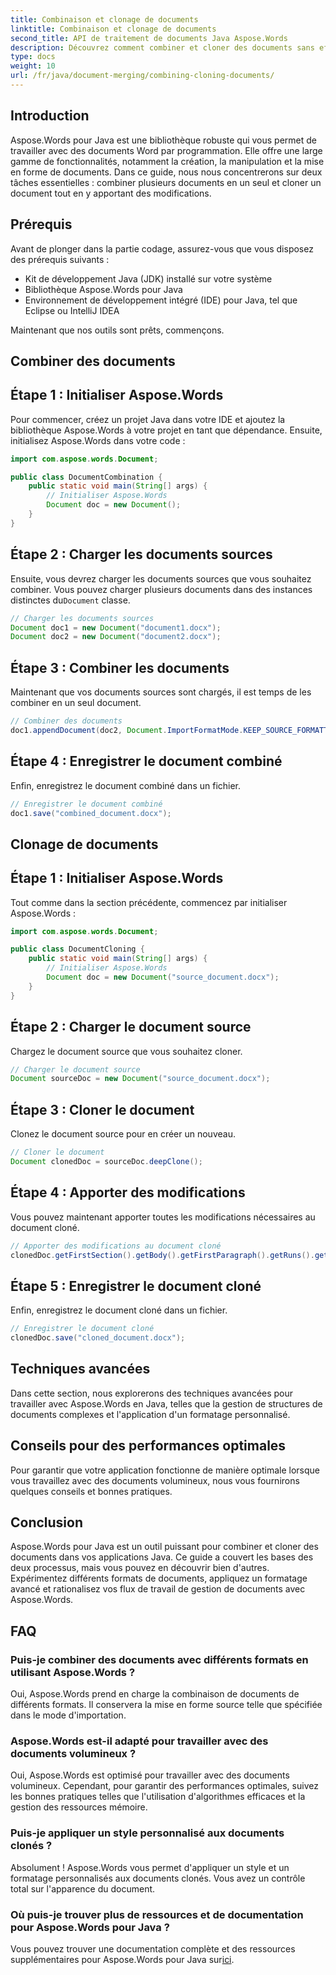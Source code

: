 ```yaml
---
title: Combinaison et clonage de documents
linktitle: Combinaison et clonage de documents
second_title: API de traitement de documents Java Aspose.Words
description: Découvrez comment combiner et cloner des documents sans effort en Java à l'aide d'Aspose.Words. Ce guide étape par étape couvre tout ce que vous devez savoir.
type: docs
weight: 10
url: /fr/java/document-merging/combining-cloning-documents/
---
```


## Introduction

Aspose.Words pour Java est une bibliothèque robuste qui vous permet de travailler avec des documents Word par programmation. Elle offre une large gamme de fonctionnalités, notamment la création, la manipulation et la mise en forme de documents. Dans ce guide, nous nous concentrerons sur deux tâches essentielles : combiner plusieurs documents en un seul et cloner un document tout en y apportant des modifications.

## Prérequis

Avant de plonger dans la partie codage, assurez-vous que vous disposez des prérequis suivants :

- Kit de développement Java (JDK) installé sur votre système
- Bibliothèque Aspose.Words pour Java
- Environnement de développement intégré (IDE) pour Java, tel que Eclipse ou IntelliJ IDEA

Maintenant que nos outils sont prêts, commençons.

## Combiner des documents

## Étape 1 : Initialiser Aspose.Words

Pour commencer, créez un projet Java dans votre IDE et ajoutez la bibliothèque Aspose.Words à votre projet en tant que dépendance. Ensuite, initialisez Aspose.Words dans votre code :

```java
import com.aspose.words.Document;

public class DocumentCombination {
    public static void main(String[] args) {
        // Initialiser Aspose.Words
        Document doc = new Document();
    }
}
```

## Étape 2 : Charger les documents sources

 Ensuite, vous devrez charger les documents sources que vous souhaitez combiner. Vous pouvez charger plusieurs documents dans des instances distinctes du`Document` classe.

```java
// Charger les documents sources
Document doc1 = new Document("document1.docx");
Document doc2 = new Document("document2.docx");
```

## Étape 3 : Combiner les documents

Maintenant que vos documents sources sont chargés, il est temps de les combiner en un seul document.

```java
// Combiner des documents
doc1.appendDocument(doc2, Document.ImportFormatMode.KEEP_SOURCE_FORMATTING);
```

## Étape 4 : Enregistrer le document combiné

Enfin, enregistrez le document combiné dans un fichier.

```java
// Enregistrer le document combiné
doc1.save("combined_document.docx");
```

## Clonage de documents

## Étape 1 : Initialiser Aspose.Words

Tout comme dans la section précédente, commencez par initialiser Aspose.Words :

```java
import com.aspose.words.Document;

public class DocumentCloning {
    public static void main(String[] args) {
        // Initialiser Aspose.Words
        Document doc = new Document("source_document.docx");
    }
}
```

## Étape 2 : Charger le document source

Chargez le document source que vous souhaitez cloner.

```java
// Charger le document source
Document sourceDoc = new Document("source_document.docx");
```

## Étape 3 : Cloner le document

Clonez le document source pour en créer un nouveau.

```java
// Cloner le document
Document clonedDoc = sourceDoc.deepClone();
```

## Étape 4 : Apporter des modifications

Vous pouvez maintenant apporter toutes les modifications nécessaires au document cloné.

```java
// Apporter des modifications au document cloné
clonedDoc.getFirstSection().getBody().getFirstParagraph().getRuns().get(0).setText("Modified Content");
```

## Étape 5 : Enregistrer le document cloné

Enfin, enregistrez le document cloné dans un fichier.

```java
// Enregistrer le document cloné
clonedDoc.save("cloned_document.docx");
```

## Techniques avancées

Dans cette section, nous explorerons des techniques avancées pour travailler avec Aspose.Words en Java, telles que la gestion de structures de documents complexes et l'application d'un formatage personnalisé.

## Conseils pour des performances optimales

Pour garantir que votre application fonctionne de manière optimale lorsque vous travaillez avec des documents volumineux, nous vous fournirons quelques conseils et bonnes pratiques.

## Conclusion

Aspose.Words pour Java est un outil puissant pour combiner et cloner des documents dans vos applications Java. Ce guide a couvert les bases des deux processus, mais vous pouvez en découvrir bien d'autres. Expérimentez différents formats de documents, appliquez un formatage avancé et rationalisez vos flux de travail de gestion de documents avec Aspose.Words.

## FAQ

### Puis-je combiner des documents avec différents formats en utilisant Aspose.Words ?

Oui, Aspose.Words prend en charge la combinaison de documents de différents formats. Il conservera la mise en forme source telle que spécifiée dans le mode d'importation.

### Aspose.Words est-il adapté pour travailler avec des documents volumineux ?

Oui, Aspose.Words est optimisé pour travailler avec des documents volumineux. Cependant, pour garantir des performances optimales, suivez les bonnes pratiques telles que l'utilisation d'algorithmes efficaces et la gestion des ressources mémoire.

### Puis-je appliquer un style personnalisé aux documents clonés ?

Absolument ! Aspose.Words vous permet d'appliquer un style et un formatage personnalisés aux documents clonés. Vous avez un contrôle total sur l'apparence du document.

### Où puis-je trouver plus de ressources et de documentation pour Aspose.Words pour Java ?

 Vous pouvez trouver une documentation complète et des ressources supplémentaires pour Aspose.Words pour Java sur[ici](https://reference.aspose.com/words/java/).